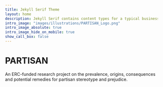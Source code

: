 ```yaml
---
title: Jekyll Serif Theme
layout: home
description: Jekyll Serif contains content types for a typical business website. The theme is fully responsive, blazing fast and artfully illustrated.
intro_image: "images/illustrations/PARTISAN_Logo.png"
intro_image_absolute: true
intro_image_hide_on_mobile: true
show_call_box: false
---
```


# PARTISAN

An ERC-funded research project on the prevalence, origins, consequences and potential remedies for partisan stereotype and prejudice.
